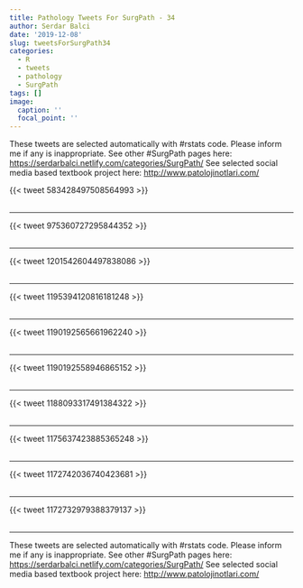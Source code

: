 ```yaml
---
title: Pathology Tweets For SurgPath - 34
author: Serdar Balci
date: '2019-12-08'
slug: tweetsForSurgPath34
categories:
  - R
  - tweets
  - pathology
  - SurgPath
tags: []
image:
  caption: ''
  focal_point: ''
---
```



These tweets are selected automatically with #rstats code. Please inform me if any is inappropriate.
See other #SurgPath pages here: https://serdarbalci.netlify.com/categories/SurgPath/ 
See selected social media based textbook project here: http://www.patolojinotlari.com/

{{< tweet 583428497508564993 >}}
<br>
<br>
<hr>
{{< tweet 975360727295844352 >}}
<br>
<br>
<hr>
{{< tweet 1201542604497838086 >}}
<br>
<br>
<hr>
{{< tweet 1195394120816181248 >}}
<br>
<br>
<hr>
{{< tweet 1190192565661962240 >}}
<br>
<br>
<hr>
{{< tweet 1190192558946865152 >}}
<br>
<br>
<hr>
{{< tweet 1188093317491384322 >}}
<br>
<br>
<hr>
{{< tweet 1175637423885365248 >}}
<br>
<br>
<hr>
{{< tweet 1172742036740423681 >}}
<br>
<br>
<hr>
{{< tweet 1172732979388379137 >}}
<br>
<br>
<hr>


These tweets are selected automatically with #rstats code. Please inform me if any is inappropriate.
See other #SurgPath pages here: https://serdarbalci.netlify.com/categories/SurgPath/ 
See selected social media based textbook project here: http://www.patolojinotlari.com/
